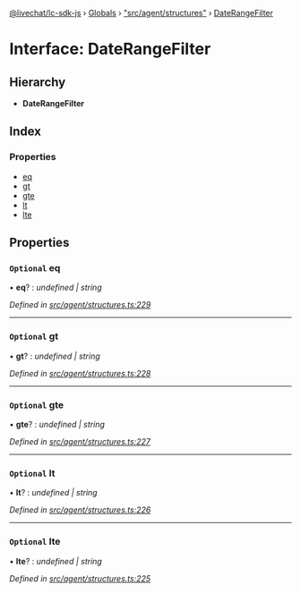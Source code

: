 [@livechat/lc-sdk-js](../README.md) › [Globals](../globals.md) › ["src/agent/structures"](../modules/_src_agent_structures_.md) › [DateRangeFilter](_src_agent_structures_.daterangefilter.md)

# Interface: DateRangeFilter

## Hierarchy

* **DateRangeFilter**

## Index

### Properties

* [eq](_src_agent_structures_.daterangefilter.md#optional-eq)
* [gt](_src_agent_structures_.daterangefilter.md#optional-gt)
* [gte](_src_agent_structures_.daterangefilter.md#optional-gte)
* [lt](_src_agent_structures_.daterangefilter.md#optional-lt)
* [lte](_src_agent_structures_.daterangefilter.md#optional-lte)

## Properties

### `Optional` eq

• **eq**? : *undefined | string*

*Defined in [src/agent/structures.ts:229](https://github.com/livechat/lc-sdk-js/blob/21d7a55/src/agent/structures.ts#L229)*

___

### `Optional` gt

• **gt**? : *undefined | string*

*Defined in [src/agent/structures.ts:228](https://github.com/livechat/lc-sdk-js/blob/21d7a55/src/agent/structures.ts#L228)*

___

### `Optional` gte

• **gte**? : *undefined | string*

*Defined in [src/agent/structures.ts:227](https://github.com/livechat/lc-sdk-js/blob/21d7a55/src/agent/structures.ts#L227)*

___

### `Optional` lt

• **lt**? : *undefined | string*

*Defined in [src/agent/structures.ts:226](https://github.com/livechat/lc-sdk-js/blob/21d7a55/src/agent/structures.ts#L226)*

___

### `Optional` lte

• **lte**? : *undefined | string*

*Defined in [src/agent/structures.ts:225](https://github.com/livechat/lc-sdk-js/blob/21d7a55/src/agent/structures.ts#L225)*
